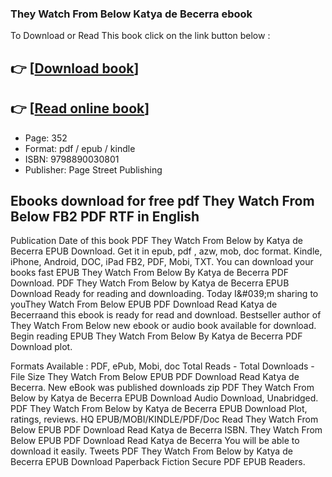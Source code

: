 ### They Watch From Below Katya de Becerra ebook

To Download or Read This book click on the link button below :

## 👉  [**[Download book](http://ebooksharez.info/download.php?group=book&from=github.com&id=720394&lnk=1081 "Download book")**]

## 👉  [**[Read online book](http://ebooksharez.info/download.php?group=book&from=github.com&id=720394&lnk=1081 "Read online book")**]


* Page: 352
* Format: pdf / epub / kindle
* ISBN: 9798890030801
* Publisher: Page Street Publishing



## Ebooks download for free pdf They Watch From Below FB2 PDF RTF in English


Publication Date of this book PDF They Watch From Below by Katya de Becerra EPUB Download. Get it in epub, pdf , azw, mob, doc format. Kindle, iPhone, Android, DOC, iPad FB2, PDF, Mobi, TXT. You can download your books fast EPUB They Watch From Below By Katya de Becerra PDF Download. PDF They Watch From Below by Katya de Becerra EPUB Download Ready for reading and downloading. Today I&amp;#039;m sharing to youThey Watch From Below EPUB PDF Download Read Katya de Becerraand this ebook is ready for read and download. Bestseller author of They Watch From Below new ebook or audio book available for download. Begin reading EPUB They Watch From Below By Katya de Becerra PDF Download plot.

Formats Available : PDF, ePub, Mobi, doc Total Reads - Total Downloads - File Size They Watch From Below EPUB PDF Download Read Katya de Becerra. New eBook was published downloads zip PDF They Watch From Below by Katya de Becerra EPUB Download Audio Download, Unabridged. PDF They Watch From Below by Katya de Becerra EPUB Download Plot, ratings, reviews. HQ EPUB/MOBI/KINDLE/PDF/Doc Read They Watch From Below EPUB PDF Download Read Katya de Becerra ISBN. They Watch From Below EPUB PDF Download Read Katya de Becerra You will be able to download it easily. Tweets PDF They Watch From Below by Katya de Becerra EPUB Download Paperback Fiction Secure PDF EPUB Readers.





